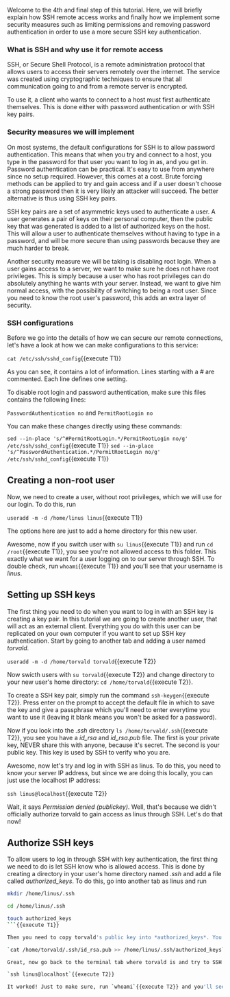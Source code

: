 Welcome to the 4th and final step of this tutorial. Here, we will briefly explain how SSH remote access works and finally how we implement some security measures such as limiting permissions and removing password authentication in order to use a more secure SSH key authentication.

### What is SSH and why use it for remote access

SSH, or Secure Shell Protocol, is a remote administration protocol that allows users to access their servers remotely over the internet. The service was created using cryptographic techniques to ensure that all communication going to and from a remote server is encrypted.

To use it, a client who wants to connect to a host must first authenticate themselves. This is done either with password authentication or with SSH key pairs.

### Security measures we will implement

On most systems, the default configurations for SSH is to allow password authentication. This means that when you try and connect to a host, you type in the password for that user you want to log in as, and you get in. Password authentication can be practical. It's easy to use from anywhere since no setup required. However, this comes at a cost. Brute forcing methods can be applied to try and gain access and if a user doesn't choose a strong password then it is very likely an attacker will succeed. The better alternative is thus using SSH key pairs.

SSH key pairs are a set of asymmetric keys used to authenticate a user. A user generates a pair of keys on their personal computer, then the public key that was generated is added to a list of authorized keys on the host. This will allow a user to authenticate themselves without having to type in a password, and will be more secure than using passwords because they are much harder to break.

Another security measure we will be taking is disabling root login. When a user gains access to a server, we want to make sure he does not have root privileges. This is simply because a user who has root privileges can do absolutely anything he wants with your server.
Instead, we want to give him normal access, with the possibility of switching to being a root user. Since you need to know the root user's password, this adds an extra layer of security.

### SSH configurations

Before we go into the details of how we can secure our remote connections, let's have a look at how we can make configurations to this service:

`cat /etc/ssh/sshd_config`{{execute T1}}

As you can see, it contains a lot of information. Lines starting with a _#_ are commented. Each line defines one setting.

To disable root login and password authentication, make sure this files contains the following lines:

`PasswordAuthentication no` and `PermitRootLogin no`

You can make these changes directly using these commands:

`sed --in-place 's/^#PermitRootLogin.*/PermitRootLogin no/g' /etc/ssh/sshd_config`{{execute T1}}
`sed --in-place 's/^PasswordAuthentication.*/PermitRootLogin no/g' /etc/ssh/sshd_config`{{execute T1}}

## Creating a non-root user

Now, we need to create a user, without root privileges, which we will use for our login. To do this, run

`useradd -m -d /home/linus linus`{{execute T1}}

The options here are just to add a home directory for this new user.

Awesome, now if you switch user with `su linus`{{execute T1}} and run `cd /root`{{execute T1}}, you see you're not allowed access to this folder. This exactly what we want for a user logging on to our server through SSH. To double check, run `whoami`{{execute T1}} and you'll see that your username is _linus_. 

## Setting up SSH keys

The first thing you need to do when you want to log in with an SSH key is creating a key pair. In this tutorial we are going to create another user, that will act as an external client. Everything you do with this user can be replicated on your own computer if you want to set up SSH key authentication. Start by going to another tab and adding a user named _torvald_.

`useradd -m -d /home/torvald torvald`{{execute T2}}

Now swicth users with `su torvald`{{execute T2}} and change directory to your new user's home directory: `cd /home/torvald`{{execute T2}}.

To create a SSH key pair, simply run the command `ssh-keygen`{{execute T2}}. Press enter on the prompt to accept the default file in which to save the key and give a passphrase which you'll need to enter everytime you want to use it (leaving it blank means you won't be asked for a password).

Now if you look into the _.ssh_ directory `ls /home/torvald/.ssh`{{execute T2}}, you see you have a _id_rsa_ and _id_rsa.pub_ file. The first is your private key, NEVER share this with anyone, because it's secret. The second is your public key. This key is used by SSH to verify who you are.

Awesome, now let's try and log in with SSH as linus. To do this, you need to know your server IP address, but since we are doing this locally, you can just use the localhost IP address:

`ssh linus@localhost`{{execute T2}}

Wait, it says _Permission denied (publickey)_. Well, that's because we didn't officially authorize torvald to gain access as linus through SSH. Let's do that now!

## Authorize SSH keys

To allow users to log in through SSH with key authentication, the first thing we need to do is let SSH know who is allowed access. This is done by creating a directory in your user's home directory named _.ssh_ and add a file called _authorized\_keys_.
To do this, go into another tab as linus and run

```sh
mkdir /home/linus/.ssh

cd /home/linus/.ssh

touch authorized_keys
```{{execute T1}}

Then you need to copy torvald's public key into *authorized_keys*. You can either manually copy and paste torvald's public key, or just run this command into another tab as root:

`cat /home/torvald/.ssh/id_rsa.pub >> /home/linus/.ssh/authorized_keys`{{execute T3}}

Great, now go back to the terminal tab where torvald is and try to SSH as linus again:

`ssh linus@localhost`{{execute T2}}

It worked! Just to make sure, run `whoami`{{execute T2}} and you'll see that we were successful.


